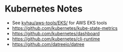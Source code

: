# Kubernetes Notes

- See [kyhau/aws-tools/EKS/](https://github.com/kyhau/aws-tools/tree/master/EKS) for AWS EKS tools
- https://github.com/kubernetes/kube-state-metrics
- https://github.com/kubernetes/dashboard
- https://github.com/kubernetes/cli-runtime
- https://github.com/datreeio/datree
